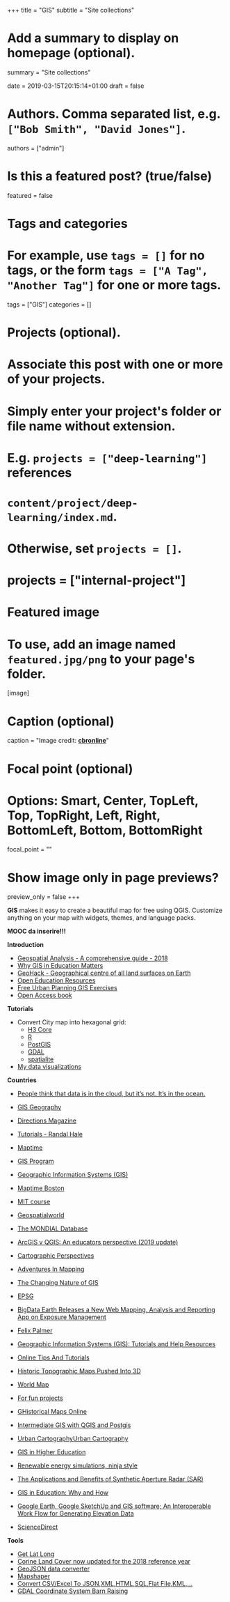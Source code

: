 +++
title = "GIS"
subtitle = "Site collections"

# Add a summary to display on homepage (optional).
summary = "Site collections"

date = 2019-03-15T20:15:14+01:00
draft = false

# Authors. Comma separated list, e.g. `["Bob Smith", "David Jones"]`.
authors = ["admin"]

# Is this a featured post? (true/false)
featured = false

# Tags and categories
# For example, use `tags = []` for no tags, or the form `tags = ["A Tag", "Another Tag"]` for one or more tags.
tags = ["GIS"]
categories = []

# Projects (optional).
#   Associate this post with one or more of your projects.
#   Simply enter your project's folder or file name without extension.
#   E.g. `projects = ["deep-learning"]` references
#   `content/project/deep-learning/index.md`.
#   Otherwise, set `projects = []`.
# projects = ["internal-project"]

# Featured image
# To use, add an image named `featured.jpg/png` to your page's folder.
[image]
  # Caption (optional)
  caption = "Image credit: [**cbronline**](https://www.cbronline.com/what-is/gis-explained/attachment/what-is-gis/)"


  # Focal point (optional)
  # Options: Smart, Center, TopLeft, Top, TopRight, Left, Right, BottomLeft, Bottom, BottomRight
  focal_point = ""

  # Show image only in page previews?
  preview_only = false
+++

**GIS** makes it easy to create a beautiful map for free using QGIS. Customize anything on your map with widgets, themes, and language packs.

**MOOC da inserire!!!**

**Introduction**

- [Geospatial Analysis - A comprehensive guide - 2018](http://www.spatialanalysisonline.com/index.html)
- [Why GIS in Education Matters](https://www.geospatialworld.net/blogs/why-gis-in-education-matters/amp/)
- [GeoHack - Geographical centre of all land surfaces on Earth](https://tools.wmflabs.org/geohack/geohack.php?params=___N____E)
- [Open Education Resources](https://open.ems.psu.edu/courses)
- [Free Urban Planning GIS Exercises](https://www.gislounge.com/free-urban-planning-gis-exercises/?utm_medium=email&utm_campaign=GISNL-Dec-20-2018&utm_source=YMLP)
- [Open Access book](http://oapen.org/search?keyword=map)

**Tutorials**

- Convert City map into hexagonal grid:
  - [H3 Core](https://uber.github.io/h3/#/documentation/overview/introduction)
  - [R](http://strimas.com/spatial/hexagonal-grids/)
  - [PostGIS](https://medium.com/@goldrydigital/hex-grid-algorithm-for-postgis-4ac45f61d093)
  - [GDAL](https://gis.stackexchange.com/questions/293780/create-hexbin-honeycomb-grid-using-command-line-or-python)
  - [spatialite](https://www.gaia-gis.it/fossil/libspatialite/wiki?name=tesselations-4.0)
- [My data visualizations](https://medium.com/@a.mariel.padilla/my-data-visualizations-3e9a509bb1e4)

**Countries**

- [People think that data is in the cloud, but it’s not. It’s in the ocean.](https://www.nytimes.com/interactive/2019/03/10/technology/internet-cables-oceans.html)
- [GIS Geography](https://gisgeography.com/)
- [Directions Magazine](https://www.directionsmag.com/topic/9)
- [Tutorials - Randal Hale](https://www.northrivergeographic.com/tutorials)
- [Maptime](http://maptime.io/lessons-resources/)
- [GIS Program](https://gis.ucar.edu/)
- [Geographic Information Systems (GIS)](https://geogeek.xyz/)
- [Maptime Boston](https://maptimeboston.github.io/)
- [MIT course](http://duspviz.mit.edu/index.php)
- [Geospatialworld](https://www.geospatialworld.net/gis-maps/?utm_source=new-tech-top-menu)
- [The MONDIAL Database](https://www.dbis.informatik.uni-goettingen.de/Mondial/#SQL)
- [ArcGIS v QGIS: An educators perspective (2019 update)](http://amdgs.co.uk/opinion/arcgis-v-qgis-an-educators-perspective-2019-update/)
- [Cartographic Perspectives](http://www.cartographicperspectives.org/index.php/journal)
- [Adventures In Mapping](https://adventuresinmapping.com/)
- [The Changing Nature of GIS](http://trajectorymagazine.com/the-changing-nature-of-gis/)
- [EPSG](http://spatialreference.org/ref/epsg/)
- [BigData Earth Releases a New Web Mapping, Analysis and Reporting App on Exposure Management](http://gisuser.com/2019/01/bigdata-earth-releases-a-new-web-mapping-analysis-and-reporting-app-on-exposure-management/)

- [Felix Palmer](http://www.pheelicks.com/)
- [Geographic Information Systems (GIS): Tutorials and Help Resources](https://libguides.mit.edu/c.php?g=176295&p=1161396)
- [Online Tips And Tutorials](http://sites.tufts.edu/gis/learning-gis/online-tips-and-tutorials/)

- [Historic Topographic Maps Pushed Into 3D](https://kottke.org/19/01/historic-topographic-maps-pushed-into-3d)
- [World Map](http://worldmap.harvard.edu/maps/search?sort=last_modified&dir=DESC)
- [For fun projects](http://bondah.github.io/projects/)
- [GHistorical Maps Online](https://www.arcanum.hu/en/mapire/)
- [Intermediate GIS with QGIS and Postgis](http://training.datapolitan.com/qgis-training/Intermediate_GIS/workbook.pdf)
- [Urban CartographyUrban Cartography](https://www.spur.org/publications/urbanist-article/2014-11-11/urban-cartography)
- [GIS in Higher Education](https://www.xyht.com/spatial-itgis/gis-in-higher-education/)


- [Renewable energy simulations, ninja style](https://www.renewables.ninja/)
- [The Applications and Benefits of Synthetic Aperture Radar (SAR)](https://www.harrisgeospatial.com/Company/Events/Webinar/Webinar-Detail/ArtMID/10251/ArticleID/23554/The-Applications-and-Benefits-of-Synthetic-Aperture-Radar-SAR?utm_source=geomedia&utm_medium=email&utm_campaign=SAR%201&idU=2)
- [GIS in Education: Why and How](https://sway.office.com/14UsAgAjnng0ZQgt)
- [Google Earth, Google SketchUp and GIS software; An Interoperable Work Flow for Generating Elevation Data](https://www.preprints.org/manuscript/201901.0302/v1)
- [ScienceDirect](https://www.sciencedirect.com/search/advanced?qs=GIS&origin=article&zone=qSearch)

**Tools**

- [Get Lat Long](https://www.latlong.net/)
- [Corine Land Cover now updated for the 2018 reference year](https://land.copernicus.eu/news/corine-land-cover-now-updated-for-the-2018-reference-year)
- [GeoJSON data converter](http://geojson.io)
- [Mapshaper](https://mapshaper.org/)
- [Convert CSV/Excel To JSON,XML,HTML,SQL,Flat File,KML,...](http://www.convertcsv.com/)
- [GDAL Coordinate System Barn Raising](https://gdalbarn.com/)
